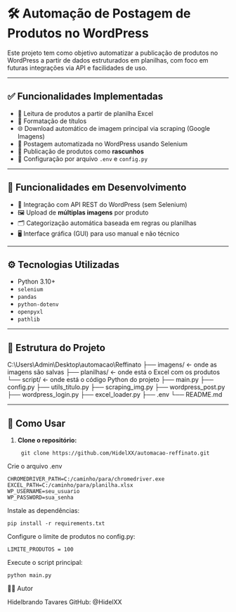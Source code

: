 # 🛠️ Automação de Postagem de Produtos no WordPress

Este projeto tem como objetivo automatizar a publicação de produtos no WordPress a partir de dados estruturados em planilhas, com foco em futuras integrações via API e facilidades de uso.

---

## ✅ Funcionalidades Implementadas

- 📄 Leitura de produtos a partir de planilha Excel
- 🧠 Formatação de títulos
- 🌐 Download automático de imagem principal via scraping (Google Imagens)
- 💬 Postagem automatizada no WordPress usando Selenium
- 💾 Publicação de produtos como **rascunhos**
- 🔐 Configuração por arquivo `.env` e `config.py`

---

## 🚧 Funcionalidades em Desenvolvimento

- 🔄 Integração com API REST do WordPress (sem Selenium)
- 🖼️ Upload de **múltiplas imagens** por produto
- 🗂️ Categorização automática baseada em regras ou planilhas
- 🖥️ Interface gráfica (GUI) para uso manual e não técnico

---

## ⚙️ Tecnologias Utilizadas

- Python 3.10+
- `selenium`
- `pandas`
- `python-dotenv`
- `openpyxl`
- `pathlib`

---

## 📂 Estrutura do Projeto


C:\Users\Admin\Desktop\automacao\Reffinato
├── imagens/      ← onde as imagens são salvas
├── planilhas/    ← onde está o Excel com os produtos
└── script/       ← onde está o código Python do projeto
        ├── main.py
        ├── config.py
        ├── utils_titulo.py
        ├── scraping_img.py
        ├── wordpress_post.py
        ├── wordpress_login.py
        ├── excel_loader.py
        ├── .env
        └── README.md


---

## 🚀 Como Usar

1. **Clone o repositório:**

        git clone https://github.com/HidelXX/automacao-reffinato.git


Crie o arquivo .env
    
    CHROMEDRIVER_PATH=C:/caminho/para/chromedriver.exe
    EXCEL_PATH=C:/caminho/para/planilha.xlsx
    WP_USERNAME=seu_usuario
    WP_PASSWORD=sua_senha


Instale as dependências:

    pip install -r requirements.txt

 Configure o limite de produtos no config.py:

    LIMITE_PRODUTOS = 100

Execute o script principal:

    python main.py

👨‍💻 Autor

Hidelbrando Tavares
GitHub: @HidelXX
